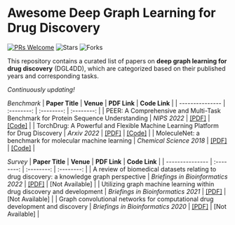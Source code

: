 # Awesome Deep Graph Learning for Drug Discovery
[![PRs Welcome](https://img.shields.io/badge/PRs-welcome-yellow.svg)](https://github.com/YuanchenBei/Awesome-Deep-Graph-Learning-for-Drug-Discovery) 
![Stars](https://img.shields.io/github/stars/YuanchenBei/Awesome-Deep-Graph-Learning-for-Drug-Discovery?color=green)  ![Forks](https://img.shields.io/github/forks/YuanchenBei/Awesome-Deep-Graph-Learning-for-Drug-Discovery?color=blue)

This repository contains a curated list of papers on **deep graph learning for drug discovery** (DGL4DD), which are categorized based on their published years and corresponding tasks.

*Continuously updating!*

*Benchmark*
| **Paper Title** | **Venue** | **PDF Link** | **Code Link** |
| --------------- | :--------: | :--------: | :--------: | 
| PEER: A Comprehensive and Multi-Task Benchmark for Protein Sequence Understanding | _NIPS 2022_ | [[PDF]](https://proceedings.neurips.cc/paper_files/paper/2022/file/e467582d42d9c13fa9603df16f31de6d-Paper-Datasets_and_Benchmarks.pdf) | [[Code]](https://github.com/DeepGraphLearning/PEER_Benchmark) |
| TorchDrug: A Powerful and Flexible Machine Learning Platform for Drug Discovery | _Arxiv 2022_ | [[PDF]](https://arxiv.org/pdf/2202.08320.pdf) | [[Code]](https://github.com/DeepGraphLearning/torchdrug) |
| MoleculeNet: a benchmark for molecular machine learning | _Chemical Science 2018_ | [[PDF]](https://pubs.rsc.org/en/content/articlepdf/2018/sc/c7sc02664a) | [[Code]](https://github.com/deepchem/deepchem) |


*Survey*
| **Paper Title** | **Venue** | **PDF Link** | **Code Link** |
| --------------- | :--------: | :--------: | :--------: | 
| A review of biomedical datasets relating to drug discovery: a knowledge graph perspective | _Briefings in Bioinformatics 2022_ | [[PDF]](https://academic.oup.com/bib/article-abstract/23/6/bbac404/6712301) | [Not Available] |
| Utilizing graph machine learning within drug discovery and development | _Briefings in Bioinformatics 2021_ | [[PDF]](https://academic.oup.com/bib/article/22/6/bbab159/6278145) | [Not Available] |
| Graph convolutional networks for computational drug development and discovery | _Briefings in Bioinformatics 2020_ | [[PDF]](https://academic.oup.com/bib/article/21/3/919/5498046) | [Not Available] |

